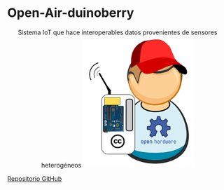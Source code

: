 # Open-Air-duinoberry


<p align="center">
Sistema IoT que hace interoperables datos provenientes de sensores heterogéneos


<img src="/sensores/public/img/airduinoberry.png">





[Repositorio GitHub](https://github.com/alexei8a/Open-Air-duinoberry.git)
</p>
